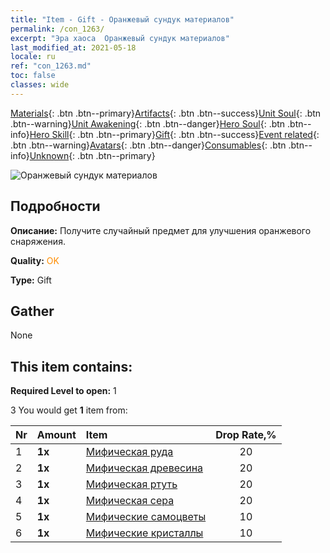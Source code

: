 ```yaml
---
title: "Item - Gift - Оранжевый сундук материалов"
permalink: /con_1263/
excerpt: "Эра хаоса  Оранжевый сундук материалов"
last_modified_at: 2021-05-18
locale: ru
ref: "con_1263.md"
toc: false
classes: wide
---
```

 [Materials](/ItemsRU/){: .btn .btn--primary}[Artifacts](/ItemsRU/Artifacts/){: .btn .btn--success}[Unit Soul](/ItemsRU/UnitSoul/){: .btn .btn--warning}[Unit Awakening](/ItemsRU/UnitAwakening/){: .btn .btn--danger}[Hero Soul](/ItemsRU/HeroSoul/){: .btn .btn--info}[Hero Skill](/ItemsRU/HeroSkill/){: .btn .btn--primary}[Gift](/ItemsRU/Gift/){: .btn .btn--success}[Event related](/ItemsRU/Events/){: .btn .btn--warning}[Avatars](/ItemsRU/Avatars/){: .btn .btn--danger}[Consumables](/ItemsRU/Consumables/){: .btn .btn--info}[Unknown](/ItemsRU/Unknown/){: .btn .btn--primary}

 ![Оранжевый сундук материалов](/images/t/i_304002.png)

## Подробности
 **Описание:** Получите случайный предмет для улучшения оранжевого снаряжения.

 **Quality:** <span style="color: #FF8C00">OK</span>

 **Type:** Gift

## Gather

  None

## This item contains:

 **Required Level to open:** 1

 3 You would get **1** item  from:

  | Nr | Amount |     Item    | Drop Rate,% |
  |:---|:-------|:------------|:---------:|
  | 1 |  **1x** | [Мифическая руда](/ItemsRU/mat_61/) | 20 | 
  | 2 |  **1x** | [Мифическая древесина](/ItemsRU/mat_62/) | 20 | 
  | 3 |  **1x** | [Мифическая ртуть](/ItemsRU/mat_63/) | 20 | 
  | 4 |  **1x** | [Мифическая сера](/ItemsRU/mat_64/) | 20 | 
  | 5 |  **1x** | [Мифические самоцветы](/ItemsRU/mat_65/) | 10 | 
  | 6 |  **1x** | [Мифические кристаллы](/ItemsRU/mat_66/) | 10 | 
